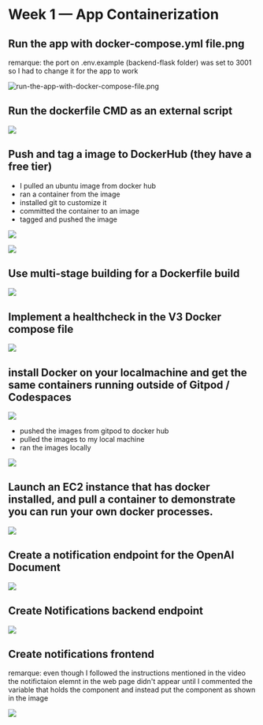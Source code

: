 # Week 1 — App Containerization

## Run the app with docker-compose.yml file.png
remarque: the port on .env.example (backend-flask folder) was set to 3001 so I had to change it for the app to work

![run-the-app-with-docker-compose-file.png](assets/week1/run-the-app-with-docker-compose-file.png)


## Run the dockerfile CMD as an external script

![](assets/week1/Run-the-dockerfile-CMD-as-an-external-script.png)


## Push and tag a image to DockerHub (they have a free tier)
  - I pulled an ubuntu image from docker hub
  - ran a container from the image
  - installed git to customize it
  - committed the container to an image
  - tagged and pushed the image

![](assets/week1/tag-Docker-image.png)


![](assets/week1/push-docker-image.png)

## Use multi-stage building for a Dockerfile build

![](assets/week1/multi-stage-building.png)



## Implement a healthcheck in the V3 Docker compose file

![](assets/week1/healthcheck.png)


## install Docker on your localmachine and get the same containers running outside of Gitpod / Codespaces

![](assets/week1/install-docker-locally.png)

  - pushed the images from gitpod to docker hub
  - pulled the images to my local machine
  - ran the images locally

![](assets/week1/run-containers-locally.png)


## Launch an EC2 instance that has docker installed, and pull a container to demonstrate you can run your own docker processes. 

![](assets/week1/launch-ec2-pull-docker-image.png)

## Create a notification endpoint for the OpenAI Document

![](assets/week1/Notification-Endpoint-for-theOpenAI%20Document.png)

## Create Notifications backend endpoint

![](assets/week1/notifications-backend-endpoint.png)

## Create notifications frontend
remarque: even though I followed the instructions mentioned in the video the notifictaion elemnt in the web page didn't appear until I commented the variable that holds the component and instead put the component as shown in the image

![](assets/week1/frontend-notification.png)

